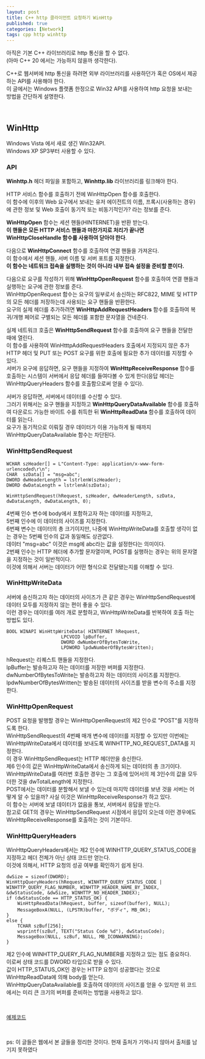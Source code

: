```yaml
---
layout: post
title: C++ http 클라이언트 요청하기 WinHttp
published: true
categories: [Network]
tags: cpp http winhttp
---
```

아직은 기본 C++ 라이브러리로 http 통신을 할 수 없다.  
(아마 C++ 20 에서는 가능하지 않을까 생각한다).  
  
C++로 웹서버에 http 통신을 하려면 외부 라이브러리를 사용하던가 혹은 OS에서 제공하는 API를 사용해야 한다.  
이 글에서는 Windows 플랫폼 한정으로 Win32 API를 사용하여 http 요청을 보내는 방법을 간단하게 설명한다.  
  
<br>  
  
## WinHttp
Windows Vista 에서 새로 생긴 Win32API.  
Windows XP SP3부터 사용할 수 있다.  
  
### API  
  
**Winhttp.h** 헤더 파일을 포함하고, **Winhttp.lib** 라이브러리를 링크해야 한다.  
  
HTTP 서비스 함수를 호출하기 전에 WinHttpOpen 함수를 호출한다.  
이 함수에 이후의 Web 요구에서 보내는 유저 에이전트의 이름, 프록시(사용하는 경우)에 관한 정보 및 Web 호출이 동기적 또는 비동기적인가? 라는 정보를 준다.  
  
**WinHttpOpen** 함수는 세션 핸들(HINTERNET)을 반환 받는다.  
**이 핸들은 모든 HTTP 서비스 핸들과 마찬가지로 처리가 끝나면 WinHttpCloseHandle 함수를 사용하여 닫아야 한다**.  
  
다음으로 **WinHttpConnect** 함수를 호출하여 연결 핸들을 가져온다.  
이 함수에서 세션 핸들, 서버 이름 및 서버 포트를 지정한다.  
**이 함수는 네트워크 접속을 실행하는 것이 아니라 내부 접속 설정을 준비할 뿐이다.**  
  
다음으로 요구를 작성하기 위해 **WinHttpOpenRequest** 함수를 호출하여 연결 핸들과 실행하는 요구에 관한 정보를 준다.  
WinHttpOpenRequest 함수는 요구의 일부로서 송신하는 RFC822, MIME 및 HTTP의 모든 헤더를 저장하는데 사용되는 요구 핸들을 반환한다.  
요구의 실제 헤더를 추가하려면 **WinHttpAddRequestHeaders** 함수를 호출하여 복귀/개행 페어로 구별되는 모든 헤더를 포함한 문자열을 건네준다.    
  
실제 네트워크 호출은 **WinHttpSendRequest** 함수를 호출하여 요구 핸들을 전달한 때에 열린다.    
이 함수를 사용하여 WinHtttpAddRequestHeaders 호출에서 지정되지 않은 추가 HTTP 헤더 및 PUT 또는 POST 요구를 위한 호출에 필요한 추가 데이터를 지정할 수 있다.  
서버가 요구에 응답하면, 요구 핸들을 지정하여 **WinHttpReceiveResponse** 함수를 호출하는 시스템이 서버에서 응답 헤더를 들여다볼 수 있게 한다(응답 헤더는 WinHttpQueryHeaders 함수를 호출함으로써 얻을 수 있다).  
  
서버가 응답하면, 서버에서 데이터를 수신할 수 있다.  
그러기 위해서는 요구 핸들을 지정하고 **WinHttpQueryDataAvailable** 함수를 호출하여 다운로드 가능한 바이트 수를 취득한 뒤 **WinHttpReadData** 함수를 호출하여 데이터를 읽는다.  
요구가 동기적으로 이뤄질 경우 데이터가 이용 가능하게 될 때까지 WinHttpQueryDataAvailable 함수는 차단된다.  
  
  
### WinHttpSendRequest
  
``` 
WCHAR szHeader[] = L"Content-Type: application/x-www-form-urlencoded\r\n";
CHAR  szData[] = "msg=abc";
DWORD dwHeaderLength = lstrlenW(szHeader);
DWORD dwDataLength = lstrlenA(szData);

WinHttpSendRequest(hRequest, szHeader, dwHeaderLength, szData, dwDataLength, dwDataLength, 0);
```
4번째 인수 변수에 body에서 포함하고자 하는 데이터를 지정하고,  
5번째 인수에 이 데이터의 사이즈를 지정한다.  
6번째 변수는 데이터의 총 크기이지만, 나중에 WinHttpWriteData를 호출할 생각이 없는 경우는 5번째 인수의 값과 동일해도 상관없다.  
  데이터 "msg=abc" 이것은 msg에 abc라는 값을 설정한다는 의미이다.  
2번째 인수는 HTTP 헤더에 추가할 문자열이며, POST를 실행하는 경우는 위의 문자열을 지정하는 것이 일반적이다.  
이것에 의해서 서버는 데이터가 어떤 형식으로 전달됐는지를 이해할 수 있다.
  
  
### WinHttpWriteData
서버에 송신하고자 하는 데이터의 사이즈가 큰 같은 경우는 WinHttpSendRequest에 데이터 모두를 지정하지 않는 편이 좋을 수 있다.  
이런 경우는 데이터를 여러 개로 분할하고, WinHttpWriteData를 반복하여 호출 하는 방법도 있다.  
  
```
BOOL WINAPI WinHttpWriteData( HINTERNET hRequest, 
                    LPCVOID lpBuffer, 
                    DWORD dwNumberOfBytesToWrite, 
                    LPDWORD lpdwNumberOfBytesWritten);
```
hRequest는 리퀘스트 핸들을 지정한다.  
lpBuffer는 발송하고자 하는 데이터를 저장한 버퍼를 지정한다.  
dwNumberOfBytesToWrite는 발송하고자 하는 데이터의 사이즈를 지정한다.  
lpdwNumberOfBytesWritten는 발송된 데이터의 사이즈를 받을 변수의 주소를 지정한다.  
  
  
### WinHttpOpenRequest
POST 요청을 발행할 경우는 WinHttpOpenRequest의 제2 인수로 "POST"를 지정하도록 한다.  
WinHttpSendRequest의 4번째 매개 변수에 데이터를 지정할 수 있지만 이번에는 WinHttpWriteData에서 데이터를 보내도록 WINHTTP_NO_REQUEST_DATA를 지정한다.  
이 경우 WinHttpSendRequest는 HTTP 헤더만을 송신한다.   
제6 인수의 값은 WinHttpWriteData에서 송신하게 되는 데이터의 총 크기이다.  
WinHttpWriteData를 여러번 호출한 경우는 그 호출에 있어서의 제 3인수의 값을 모두 더한 것을 dwTotalLength에 지정한다.    
POST에서는 데이터를 분할해서 보낼 수 있는데 마지막 데이터를 보낸 것을 서버는 어떻게 알 수 있을까? 사실 이것은 WinHttpReceiveResponse가 하고 있다.  
이 함수는 서버에 보낼 데이터가 없음을 통보, 서버에서 응답을 받는다.  
참고로 GET의 경우는 WinHttpSendRequest 시점에서 응답이 오는데 이런 경우에도 WinHttpReceiveResponse를 호출하는 것이 기본이다.  
  
  
### WinHttpQueryHeaders
WinHttpQueryHeaders에서는 제2 인수에 WINHTTP_QUERY_STATUS_CODE을 지정하고 헤더 전체가 아닌 상태 코드만 얻는다.  
이것에 의해서, HTTP 요청의 성공 여부를 확인하기 쉽게 된다.   
```
dwSize = sizeof(DWORD);
WinHttpQueryHeaders(hRequest, WINHTTP_QUERY_STATUS_CODE | WINHTTP_QUERY_FLAG_NUMBER, WINHTTP_HEADER_NAME_BY_INDEX, &dwStatusCode, &dwSize, WINHTTP_NO_HEADER_INDEX);
if (dwStatusCode == HTTP_STATUS_OK) {
    WinHttpReadData(hRequest, buffer, sizeof(buffer), NULL);
    MessageBoxA(NULL, (LPSTR)buffer, "ボディ", MB_OK);
}
else {
    TCHAR szBuf[256];
    wsprintf(szBuf, TEXT("Status Code %d"), dwStatusCode);
    MessageBox(NULL, szBuf, NULL, MB_ICONWARNING);
}
```
제2 인수에 WINHTTP_QUERY_FLAG_NUMBER를 지정하고 있는 점도 중요하다.  
이로써 상태 코드를 DWORD 타입으로 받을 수 있다.  
값이 HTTP_STATUS_OK인 경우는 HTTP 요청이 성공했다는 것으로 WinHttpReadData에 의해 body를 얻는다.  
WinHttpQueryDataAvailable를 호출하여 데이터의 사이즈를 얻을 수 있지만 위 코드에서는 미리 큰 크기의 버퍼를 준비하는 방법을 사용하고 있다.
  
<br>  
  
[예제코드](/exampe_codes/ConsoleApplicationWin32_WinHttp.zip)  
    
<br>  
    
ps: 이 글들은 웹에서 본 글들을 정리한 것이다. 현재 출처가 기억나지 않아서 출처를 남기지 못하였다  